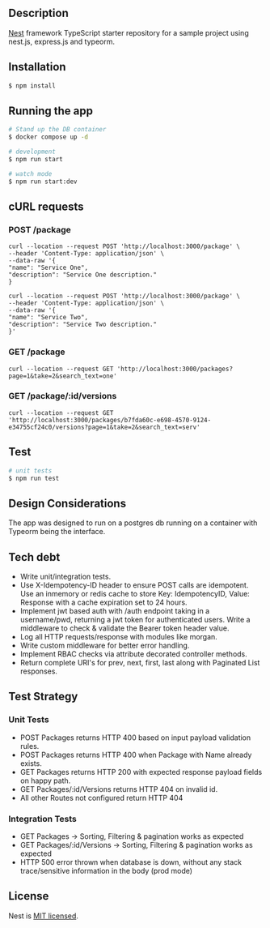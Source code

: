 ## Description

[Nest](https://github.com/nestjs/nest) framework TypeScript starter repository for a sample project using nest.js, express.js and typeorm.

## Installation

```bash
$ npm install
```

## Running the app

```bash
# Stand up the DB container
$ docker compose up -d

# development
$ npm run start

# watch mode
$ npm run start:dev
```

## cURL requests
### POST /package
```
curl --location --request POST 'http://localhost:3000/package' \
--header 'Content-Type: application/json' \
--data-raw '{
"name": "Service One",
"description": "Service One description."
} 
```

```
curl --location --request POST 'http://localhost:3000/package' \
--header 'Content-Type: application/json' \
--data-raw '{
"name": "Service Two",
"description": "Service Two description."
}'
```

### GET /package
```
curl --location --request GET 'http://localhost:3000/packages?page=1&take=2&search_text=one'
```

### GET /package/:id/versions
```
curl --location --request GET 'http://localhost:3000/packages/b7fda60c-e698-4570-9124-e34755cf24c0/versions?page=1&take=2&search_text=serv'
```



## Test

```bash
# unit tests
$ npm run test
```

## Design Considerations
The app was designed to run on a postgres db running on a container with Typeorm being the interface.

## Tech debt
- Write unit/integration tests.
- Use X-Idempotency-ID header to ensure POST calls are idempotent. Use an inmemory or redis cache to store Key: IdempotencyID, Value: Response with a cache expiration set to 24 hours.
- Implement jwt based auth with /auth endpoint taking in a username/pwd, returning a jwt token for authenticated users. Write a middleware to check & validate the Bearer token header value.
- Log all HTTP requests/response with modules like morgan.
- Write custom middleware for better error handling.
- Implement RBAC checks via attribute decorated controller methods.
- Return complete URI's for prev, next, first, last along with Paginated List responses.

## Test Strategy
### Unit Tests
- POST Packages returns HTTP 400 based on input payload validation rules.
- POST Packages returns HTTP 400 when Package with Name already exists.
- GET Packages returns HTTP 200 with expected response payload fields on happy path.
- GET Packages/:id/Versions returns HTTP 404 on invalid id.
- All other Routes not configured return HTTP 404

### Integration Tests
- GET Packages -> Sorting, Filtering & pagination works as expected
- GET Packages/:id/Versions -> Sorting, Filtering & pagination works as expected
- HTTP 500 error thrown when database is down, without any stack trace/sensitive information in the body (prod mode)

## License

Nest is [MIT licensed](LICENSE).
